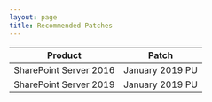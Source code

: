 ```yaml
---
layout: page
title: Recommended Patches
---
```


Product|Patch|
---|---
SharePoint Server 2016| January 2019 PU
SharePoint Server 2019| January 2019 PU